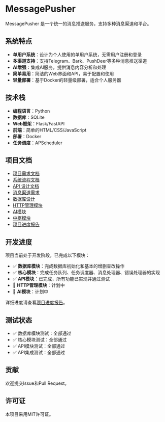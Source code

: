 # MessagePusher

MessagePusher 是一个统一的消息推送服务，支持多种消息渠道和平台。

## 系统特点

- **单用户系统**：设计为个人使用的单用户系统，无需用户注册和登录
- **多渠道支持**：支持Telegram、Bark、PushDeer等多种消息推送渠道
- **AI增强**：集成AI服务，提供消息内容分析和处理
- **简单易用**：简洁的Web界面和API，易于配置和使用
- **轻量部署**：基于Docker的轻量级部署，适合个人服务器

## 技术栈

- **编程语言**：Python
- **数据库**：SQLite
- **Web框架**：Flask/FastAPI
- **前端**：简单的HTML/CSS/JavaScript
- **部署**：Docker
- **任务调度**：APScheduler

## 项目文档

- [项目需求文档](docs/requirements/README.md)
- [系统流程文档](docs/requirements/system_flow.md)
- [API 设计文档](docs/requirements/api.md)
- [消息渠道需求](docs/requirements/channels.md)
- [数据库设计](docs/requirements/database.md)
- [HTTP管理模块](docs/requirements/http_management.md)
- [AI模块](docs/requirements/ai_module.md)
- [中枢模块](docs/requirements/core_module.md)
- [项目进度报告](docs/progress_report.md)

## 开发进度

项目当前处于开发阶段，已完成以下模块：

- ✅ **数据库模块**：完成数据库初始化和基本的增删查改操作
- ✅ **核心模块**：完成任务队列、任务调度器、消息处理器、错误处理器的实现
- ✅ **API模块**：已完成，所有功能已实现并通过测试
- 📝 **HTTP管理模块**：计划中
- 📝 **AI模块**：计划中

详细进度请查看[项目进度报告](docs/progress_report.md)。

## 测试状态

- ✅ 数据库模块测试：全部通过
- ✅ 核心模块测试：全部通过
- ✅ API模块测试：全部通过
- ✅ API集成测试：全部通过

## 贡献

欢迎提交Issue和Pull Request。

## 许可证

本项目采用MIT许可证。